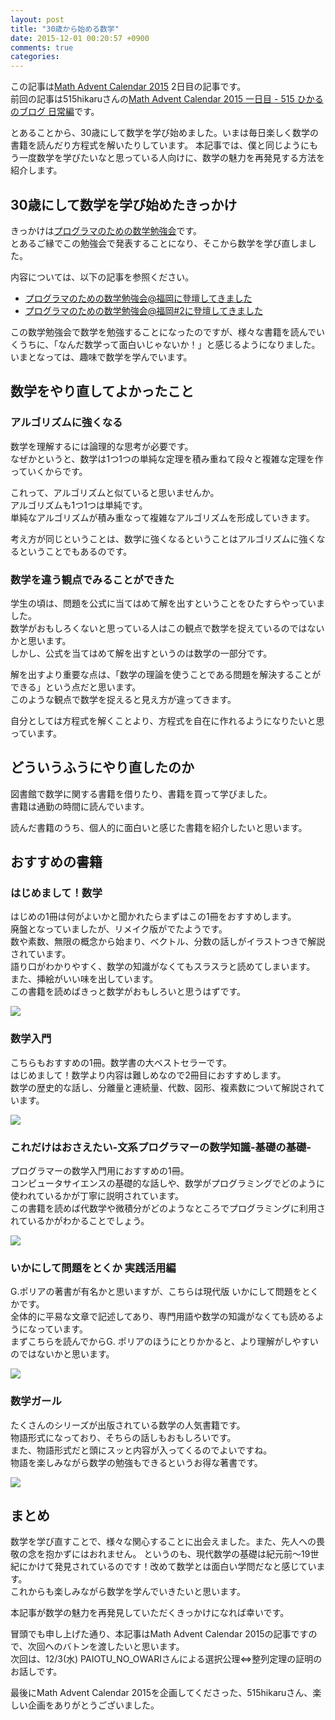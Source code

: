 ```yaml
---
layout: post
title: "30歳から始める数学"
date: 2015-12-01 00:20:57 +0900
comments: true
categories: 
---
```


この記事は[Math Advent Calendar 2015](http://www.adventar.org/calendars/852) 2日目の記事です。  
前回の記事は515hikaruさんの[Math Advent Calendar 2015 一日目 - 515 ひかるのブログ 日常編](http://hikaru515.hatenablog.com/entry/2015/12/01/000000)です。  

とあることから、30歳にして数学を学び始めました。いまは毎日楽しく数学の書籍を読んだり方程式を解いたりしています。
本記事では、僕と同じようにもう一度数学を学びたいなと思っている人向けに、数学の魅力を再発見する方法を紹介します。  

## 30歳にして数学を学び始めたきっかけ
きっかけは[プログラマのための数学勉強会](http://maths4pg-fuk.connpass.com/event/18609/)です。  
とあるご縁でこの勉強会で発表することになり、そこから数学を学び直しました。  

内容については、以下の記事を参照ください。

* [プログラマのための数学勉強会@福岡に登壇してきました](http://shoyan.github.io/blog/2015/09/08/mathematics-for-programmer/)
* [プログラマのための数学勉強会@福岡#2に登壇してきました](http://shoyan.github.io/blog/2015/11/11/mathematics-for-programmer-second/)

この数学勉強会で数学を勉強することになったのですが、様々な書籍を読んでいくうちに、「なんだ数学って面白いじゃないか！」と感じるようになりました。  
いまとなっては、趣味で数学を学んでいます。  

## 数学をやり直してよかったこと

### アルゴリズムに強くなる
数学を理解するには論理的な思考が必要です。  
なぜかというと、数学は1つ1つの単純な定理を積み重ねて段々と複雑な定理を作っていくからです。  

これって、アルゴリズムと似ていると思いませんか。  
アルゴリズムも1つ1つは単純です。  
単純なアルゴリズムが積み重なって複雑なアルゴリズムを形成していきます。  

考え方が同じということは、数学に強くなるということはアルゴリズムに強くなるということでもあるのです。  

### 数学を違う観点でみることができた
学生の頃は、問題を公式に当てはめて解を出すということをひたすらやっていました。  
数学がおもしろくないと思っている人はこの観点で数学を捉えているのではないかと思います。  
しかし、公式を当てはめて解を出すというのは数学の一部分です。  

解を出すより重要な点は、「数学の理論を使うことである問題を解決することができる」という点だと思います。  
このような観点で数学を捉えると見え方が違ってきます。  

自分としては方程式を解くことより、方程式を自在に作れるようになりたいと思っています。  

## どういうふうにやり直したのか
図書館で数学に関する書籍を借りたり、書籍を買って学びました。  
書籍は通勤の時間に読んでいます。

読んだ書籍のうち、個人的に面白いと感じた書籍を紹介したいと思います。

## おすすめの書籍

### はじめまして！数学
はじめの1冊は何がよいかと聞かれたらまずはこの1冊をおすすめします。  
廃盤となっていましたが、リメイク版がでたようです。  
数や素数、無限の概念から始まり、ベクトル、分数の話しがイラストつきで解説されています。  
語り口がわかりやすく、数学の知識がなくてもスラスラと読めてしまいます。  
また、挿絵がいい味を出しています。  
この書籍を読めばきっと数学がおもしろいと思うはずです。  

<a rel="nofollow" href="http://www.amazon.co.jp/gp/product/448602060X/ref=as_li_ss_il?ie=UTF8&camp=247&creative=7399&creativeASIN=448602060X&linkCode=as2&tag=syoyama-22"><img border="0" src="http://ws-fe.amazon-adsystem.com/widgets/q?_encoding=UTF8&ASIN=448602060X&Format=_SL250_&ID=AsinImage&MarketPlace=JP&ServiceVersion=20070822&WS=1&tag=syoyama-22" ></a><img src="http://ir-jp.amazon-adsystem.com/e/ir?t=syoyama-22&l=as2&o=9&a=448602060X" width="1" height="1" border="0" alt="" style="border:none !important; margin:0px !important;" />

### 数学入門
こちらもおすすめの1冊。数学書の大ベストセラーです。  
はじめまして！数学より内容は難しめなので2冊目におすすめします。  
数学の歴史的な話し、分離量と連続量、代数、図形、複素数について解説されています。  

<a rel="nofollow" href="http://www.amazon.co.jp/gp/product/4004160049/ref=as_li_ss_il?ie=UTF8&camp=247&creative=7399&creativeASIN=4004160049&linkCode=as2&tag=syoyama-22"><img border="0" src="http://ws-fe.amazon-adsystem.com/widgets/q?_encoding=UTF8&ASIN=4004160049&Format=_SL250_&ID=AsinImage&MarketPlace=JP&ServiceVersion=20070822&WS=1&tag=syoyama-22" ></a><img src="http://ir-jp.amazon-adsystem.com/e/ir?t=syoyama-22&l=as2&o=9&a=4004160049" width="1" height="1" border="0" alt="" style="border:none !important; margin:0px !important;" />


### これだけはおさえたい-文系プログラマーの数学知識-基礎の基礎-
プログラマーの数学入門用におすすめの1冊。  
コンピュータサイエンスの基礎的な話しや、数学がプログラミングでどのように使われているかが丁寧に説明されています。  
この書籍を読めば代数学や微積分がどのようなところでプログラミングに利用されているかがわかることでしょう。

<a rel="nofollow" href="http://www.amazon.co.jp/gp/product/4774139947/ref=as_li_tf_il?ie=UTF8&camp=247&creative=1211&creativeASIN=4774139947&linkCode=as2&tag=syoyama-22"><img border="0" src="http://ws-fe.amazon-adsystem.com/widgets/q?_encoding=UTF8&ASIN=4774139947&Format=_SL250_&ID=AsinImage&MarketPlace=JP&ServiceVersion=20070822&WS=1&tag=syoyama-22" ></a><img src="http://ir-jp.amazon-adsystem.com/e/ir?t=syoyama-22&l=as2&o=9&a=4774139947" width="1" height="1" border="0" alt="" style="border:none !important; margin:0px !important;" />

### いかにして問題をとくか 実践活用編
G.ポリアの著書が有名かと思いますが、こちらは現代版 いかにして問題をとくかです。  
全体的に平易な文章で記述してあり、専門用語や数学の知識がなくても読めるようになっています。  
まずこちらを読んでからG. ポリアのほうにとりかかると、より理解がしやすいのではないかと思います。

<a rel="nofollow" href="http://www.amazon.co.jp/gp/product/4621085298/ref=as_li_ss_il?ie=UTF8&camp=247&creative=7399&creativeASIN=4621085298&linkCode=as2&tag=syoyama-22"><img border="0" src="http://ws-fe.amazon-adsystem.com/widgets/q?_encoding=UTF8&ASIN=4621085298&Format=_SL250_&ID=AsinImage&MarketPlace=JP&ServiceVersion=20070822&WS=1&tag=syoyama-22" ></a><img src="http://ir-jp.amazon-adsystem.com/e/ir?t=syoyama-22&l=as2&o=9&a=4621085298" width="1" height="1" border="0" alt="" style="border:none !important; margin:0px !important;" />

### 数学ガール
たくさんのシリーズが出版されている数学の人気書籍です。  
物語形式になっており、そちらの話しもおもしろいです。  
また、物語形式だと頭にスッと内容が入ってくるのでよいですね。  
物語を楽しみながら数学の勉強もできるというお得な著書です。  

<a rel="nofollow" href="http://www.amazon.co.jp/gp/product/4797341378/ref=as_li_ss_il?ie=UTF8&camp=247&creative=7399&creativeASIN=4797341378&linkCode=as2&tag=syoyama-22"><img border="0" src="http://ws-fe.amazon-adsystem.com/widgets/q?_encoding=UTF8&ASIN=4797341378&Format=_SL250_&ID=AsinImage&MarketPlace=JP&ServiceVersion=20070822&WS=1&tag=syoyama-22" ></a><img src="http://ir-jp.amazon-adsystem.com/e/ir?t=syoyama-22&l=as2&o=9&a=4797341378" width="1" height="1" border="0" alt="" style="border:none !important; margin:0px !important;" />

## まとめ
数学を学び直すことで、様々な関心することに出会えました。また、先人への畏敬の念を抱かずにはおれません。
というのも、現代数学の基礎は紀元前〜19世紀にかけて発見されているのです！改めて数学とは面白い学問だなと感じています。  
これからも楽しみながら数学を学んでいきたいと思います。  

本記事が数学の魅力を再発見していただくきっかけになれば幸いです。

冒頭でも申し上げた通り、本記事はMath Advent Calendar 2015の記事ですので、次回へのバトンを渡したいと思います。  
次回は、12/3(水) PAIOTU_NO_OWARIさんによる選択公理⇔整列定理の証明のお話しです。  

最後にMath Advent Calendar 2015を企画してくださった、515hikaruさん、楽しい企画をありがとうございました。
